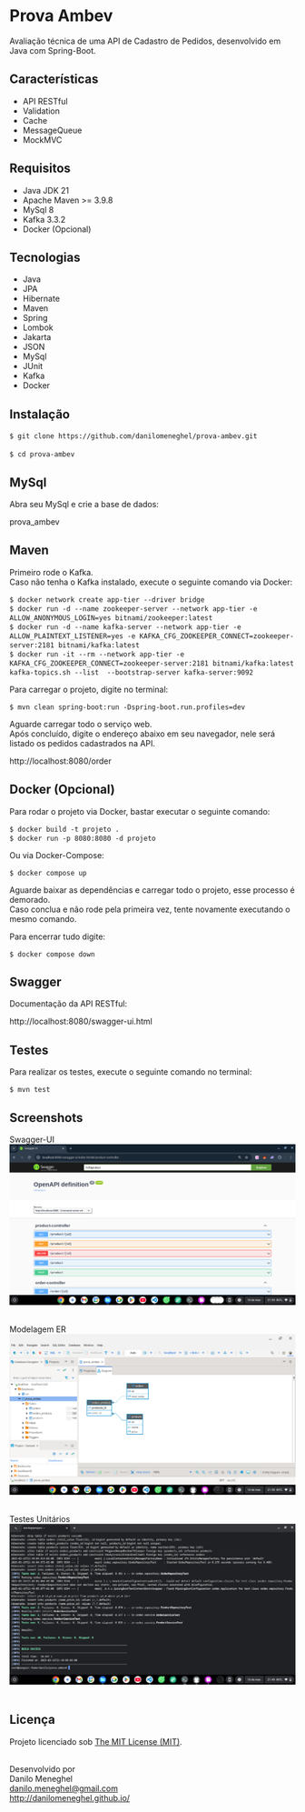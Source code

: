 # Prova Ambev

Avaliação técnica de uma API de Cadastro de Pedidos, desenvolvido em Java com Spring-Boot.

## Características

- API RESTful
- Validation
- Cache
- MessageQueue
- MockMVC

## Requisitos

- Java JDK 21
- Apache Maven >= 3.9.8
- MySql 8
- Kafka 3.3.2
- Docker (Opcional)

## Tecnologias

- Java
- JPA
- Hibernate
- Maven
- Spring
- Lombok
- Jakarta
- JSON
- MySql
- JUnit
- Kafka
- Docker

## Instalação

```
$ git clone https://github.com/danilomeneghel/prova-ambev.git

$ cd prova-ambev
```

## MySql

Abra seu MySql e crie a base de dados:

prova_ambev


## Maven

Primeiro rode o Kafka.<br>
Caso não tenha o Kafka instalado, execute o seguinte comando via Docker:

```
$ docker network create app-tier --driver bridge
$ docker run -d --name zookeeper-server --network app-tier -e ALLOW_ANONYMOUS_LOGIN=yes bitnami/zookeeper:latest
$ docker run -d --name kafka-server --network app-tier -e ALLOW_PLAINTEXT_LISTENER=yes -e KAFKA_CFG_ZOOKEEPER_CONNECT=zookeeper-server:2181 bitnami/kafka:latest
$ docker run -it --rm --network app-tier -e KAFKA_CFG_ZOOKEEPER_CONNECT=zookeeper-server:2181 bitnami/kafka:latest kafka-topics.sh --list  --bootstrap-server kafka-server:9092
```

Para carregar o projeto, digite no terminal:

```
$ mvn clean spring-boot:run -Dspring-boot.run.profiles=dev
```

Aguarde carregar todo o serviço web. <br>
Após concluído, digite o endereço abaixo em seu navegador, nele será listado os pedidos
cadastrados na API. <br>

http://localhost:8080/order


## Docker (Opcional)

Para rodar o projeto via Docker, bastar executar o seguinte comando:

```
$ docker build -t projeto .
$ docker run -p 8080:8080 -d projeto
```

Ou via Docker-Compose:

```
$ docker compose up
```

Aguarde baixar as dependências e carregar todo o projeto, esse processo é demorado. <br>
Caso conclua e não rode pela primeira vez, tente novamente executando o mesmo comando. <br>

Para encerrar tudo digite:

```
$ docker compose down
```


## Swagger

Documentação da API RESTful:

http://localhost:8080/swagger-ui.html


## Testes

Para realizar os testes, execute o seguinte comando no terminal:

```
$ mvn test
```

## Screenshots

Swagger-UI <br>
![Screenshots](screenshots/screenshot01.png) <br><br>

Modelagem ER <br>
![Screenshots](screenshots/screenshot02.png) <br><br>

Testes Unitários <br>
![Screenshots](screenshots/screenshot06.png) <br><br>


## Licença

Projeto licenciado sob <a href="LICENSE">The MIT License (MIT)</a>.<br><br>


Desenvolvido por<br>
Danilo Meneghel<br>
danilo.meneghel@gmail.com<br>
http://danilomeneghel.github.io/<br>
